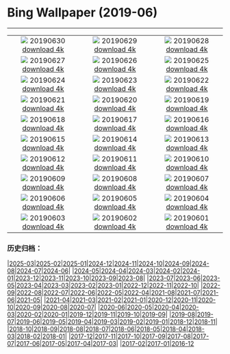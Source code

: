 # Bing Wallpaper (2019-06)
**************
| | | |
|:-:|:-:|:-:|
| ![](https://www.bing.com/th?id=OHR.Pride2019_EN-US5957966998_1920x1080.jpg) 20190630 [download 4k](https://www.bing.com/th?id=OHR.Pride2019_EN-US5957966998_UHD.jpg) | ![](https://www.bing.com/th?id=OHR.BurrowingOwlet_EN-US5825222069_1920x1080.jpg) 20190629 [download 4k](https://www.bing.com/th?id=OHR.BurrowingOwlet_EN-US5825222069_UHD.jpg) | ![](https://www.bing.com/th?id=OHR.Montreux_EN-US5652122855_1920x1080.jpg) 20190628 [download 4k](https://www.bing.com/th?id=OHR.Montreux_EN-US5652122855_UHD.jpg) |
| ![](https://www.bing.com/th?id=OHR.RootBridge_EN-US5546496960_1920x1080.jpg) 20190627 [download 4k](https://www.bing.com/th?id=OHR.RootBridge_EN-US5546496960_UHD.jpg) | ![](https://www.bing.com/th?id=OHR.GlastonburyTor_EN-US5410294627_1920x1080.jpg) 20190626 [download 4k](https://www.bing.com/th?id=OHR.GlastonburyTor_EN-US5410294627_UHD.jpg) | ![](https://www.bing.com/th?id=OHR.SutherlandFalls_EN-US5254268111_1920x1080.jpg) 20190625 [download 4k](https://www.bing.com/th?id=OHR.SutherlandFalls_EN-US5254268111_UHD.jpg) |
| ![](https://www.bing.com/th?id=OHR.PhilippinesFirefly_EN-US5113207566_1920x1080.jpg) 20190624 [download 4k](https://www.bing.com/th?id=OHR.PhilippinesFirefly_EN-US5113207566_UHD.jpg) | ![](https://www.bing.com/th?id=OHR.Gnomesville_EN-US4972983987_1920x1080.jpg) 20190623 [download 4k](https://www.bing.com/th?id=OHR.Gnomesville_EN-US4972983987_UHD.jpg) | ![](https://www.bing.com/th?id=OHR.ManausBasin_EN-US4418838752_1920x1080.jpg) 20190622 [download 4k](https://www.bing.com/th?id=OHR.ManausBasin_EN-US4418838752_UHD.jpg) |
| ![](https://www.bing.com/th?id=OHR.SunVoyager_EN-US4292483884_1920x1080.jpg) 20190621 [download 4k](https://www.bing.com/th?id=OHR.SunVoyager_EN-US4292483884_UHD.jpg) | ![](https://www.bing.com/th?id=OHR.AlaskaEagle_EN-US3628054504_1920x1080.jpg) 20190620 [download 4k](https://www.bing.com/th?id=OHR.AlaskaEagle_EN-US3628054504_UHD.jpg) | ![](https://www.bing.com/th?id=OHR.CherryLaurelMaze_EN-US3512647724_1920x1080.jpg) 20190619 [download 4k](https://www.bing.com/th?id=OHR.CherryLaurelMaze_EN-US3512647724_UHD.jpg) |
| ![](https://www.bing.com/th?id=OHR.HelixPomatia_EN-US3386213495_1920x1080.jpg) 20190618 [download 4k](https://www.bing.com/th?id=OHR.HelixPomatia_EN-US3386213495_UHD.jpg) | ![](https://www.bing.com/th?id=OHR.CrystalBridges_EN-US3284594131_1920x1080.jpg) 20190617 [download 4k](https://www.bing.com/th?id=OHR.CrystalBridges_EN-US3284594131_UHD.jpg) | ![](https://www.bing.com/th?id=OHR.PantheraLeoDad_EN-US3182634358_1920x1080.jpg) 20190616 [download 4k](https://www.bing.com/th?id=OHR.PantheraLeoDad_EN-US3182634358_UHD.jpg) |
| ![](https://www.bing.com/th?id=OHR.ChalkArt_EN-US3110857931_1920x1080.jpg) 20190615 [download 4k](https://www.bing.com/th?id=OHR.ChalkArt_EN-US3110857931_UHD.jpg) | ![](https://www.bing.com/th?id=OHR.ChimneyRock_EN-US4423988302_1920x1080.jpg) 20190614 [download 4k](https://www.bing.com/th?id=OHR.ChimneyRock_EN-US4423988302_UHD.jpg) | ![](https://www.bing.com/th?id=OHR.MachineElephant_EN-US2606847805_1920x1080.jpg) 20190613 [download 4k](https://www.bing.com/th?id=OHR.MachineElephant_EN-US2606847805_UHD.jpg) |
| ![](https://www.bing.com/th?id=OHR.RioGrande_EN-US2523655802_1920x1080.jpg) 20190612 [download 4k](https://www.bing.com/th?id=OHR.RioGrande_EN-US2523655802_UHD.jpg) | ![](https://www.bing.com/th?id=OHR.CrackingArt_EN-US2386428540_1920x1080.jpg) 20190611 [download 4k](https://www.bing.com/th?id=OHR.CrackingArt_EN-US2386428540_UHD.jpg) | ![](https://www.bing.com/th?id=OHR.PontadaPiedade_EN-US2259458869_1920x1080.jpg) 20190610 [download 4k](https://www.bing.com/th?id=OHR.PontadaPiedade_EN-US2259458869_UHD.jpg) |
| ![](https://www.bing.com/th?id=OHR.CrownFountain_EN-US2176724041_1920x1080.jpg) 20190609 [download 4k](https://www.bing.com/th?id=OHR.CrownFountain_EN-US2176724041_UHD.jpg) | ![](https://www.bing.com/th?id=OHR.Biorocks_EN-US2105531029_1920x1080.jpg) 20190608 [download 4k](https://www.bing.com/th?id=OHR.Biorocks_EN-US2105531029_UHD.jpg) | ![](https://www.bing.com/th?id=OHR.DoughnutDay_EN-US0218386243_1920x1080.jpg) 20190607 [download 4k](https://www.bing.com/th?id=OHR.DoughnutDay_EN-US0218386243_UHD.jpg) |
| ![](https://www.bing.com/th?id=OHR.MulberryArtificialHarbour_EN-US4938005411_1920x1080.jpg) 20190606 [download 4k](https://www.bing.com/th?id=OHR.MulberryArtificialHarbour_EN-US4938005411_UHD.jpg) | ![](https://www.bing.com/th?id=OHR.PeruvianRainforest_EN-US4826244876_1920x1080.jpg) 20190605 [download 4k](https://www.bing.com/th?id=OHR.PeruvianRainforest_EN-US4826244876_UHD.jpg) | ![](https://www.bing.com/th?id=OHR.VastPalmGrove_EN-US4704093653_1920x1080.jpg) 20190604 [download 4k](https://www.bing.com/th?id=OHR.VastPalmGrove_EN-US4704093653_UHD.jpg) |
| ![](https://www.bing.com/th?id=OHR.HeligolandSealPup_EN-US4560370617_1920x1080.jpg) 20190603 [download 4k](https://www.bing.com/th?id=OHR.HeligolandSealPup_EN-US4560370617_UHD.jpg) | ![](https://www.bing.com/th?id=OHR.BassRock_EN-US4445778616_1920x1080.jpg) 20190602 [download 4k](https://www.bing.com/th?id=OHR.BassRock_EN-US4445778616_UHD.jpg) | ![](https://www.bing.com/th?id=OHR.HighTrestleTrail_EN-US4329190913_1920x1080.jpg) 20190601 [download 4k](https://www.bing.com/th?id=OHR.HighTrestleTrail_EN-US4329190913_UHD.jpg) |

### 历史归档：

|[2025-03](/../2025-03/2025-03.md)|[2025-02](/../2025-02/2025-02.md)|[2025-01](/../2025-01/2025-01.md)|[2024-12](/../2024-12/2024-12.md)|[2024-11](/../2024-11/2024-11.md)|[2024-10](/../2024-10/2024-10.md)|[2024-09](/../2024-09/2024-09.md)|[2024-08](/../2024-08/2024-08.md)|[2024-07](/../2024-07/2024-07.md)|[2024-06](/../2024-06/2024-06.md)|
|[2024-05](/../2024-05/2024-05.md)|[2024-04](/../2024-04/2024-04.md)|[2024-03](/../2024-03/2024-03.md)|[2024-02](/../2024-02/2024-02.md)|[2024-01](/../2024-01/2024-01.md)|[2023-12](/../2023-12/2023-12.md)|[2023-11](/../2023-11/2023-11.md)|[2023-10](/../2023-10/2023-10.md)|[2023-09](/../2023-09/2023-09.md)|[2023-08](/../2023-08/2023-08.md)|
|[2023-07](/../2023-07/2023-07.md)|[2023-06](/../2023-06/2023-06.md)|[2023-05](/../2023-05/2023-05.md)|[2023-04](/../2023-04/2023-04.md)|[2023-03](/../2023-03/2023-03.md)|[2023-02](/../2023-02/2023-02.md)|[2023-01](/../2023-01/2023-01.md)|[2022-12](/../2022-12/2022-12.md)|[2022-11](/../2022-11/2022-11.md)|[2022-10](/../2022-10/2022-10.md)|
|[2022-09](/../2022-09/2022-09.md)|[2022-08](/../2022-08/2022-08.md)|[2022-07](/../2022-07/2022-07.md)|[2022-06](/../2022-06/2022-06.md)|[2022-05](/../2022-05/2022-05.md)|[2022-04](/../2022-04/2022-04.md)|[2021-08](/../2021-08/2021-08.md)|[2021-07](/../2021-07/2021-07.md)|[2021-06](/../2021-06/2021-06.md)|[2021-05](/../2021-05/2021-05.md)|
|[2021-04](/../2021-04/2021-04.md)|[2021-03](/../2021-03/2021-03.md)|[2021-02](/../2021-02/2021-02.md)|[2021-01](/../2021-01/2021-01.md)|[2020-12](/../2020-12/2020-12.md)|[2020-11](/../2020-11/2020-11.md)|[2020-10](/../2020-10/2020-10.md)|[2020-09](/../2020-09/2020-09.md)|[2020-08](/../2020-08/2020-08.md)|[2020-07](/../2020-07/2020-07.md)|
|[2020-06](/../2020-06/2020-06.md)|[2020-05](/../2020-05/2020-05.md)|[2020-04](/../2020-04/2020-04.md)|[2020-03](/../2020-03/2020-03.md)|[2020-02](/../2020-02/2020-02.md)|[2020-01](/../2020-01/2020-01.md)|[2019-12](/../2019-12/2019-12.md)|[2019-11](/../2019-11/2019-11.md)|[2019-10](/../2019-10/2019-10.md)|[2019-09](/../2019-09/2019-09.md)|
|[2019-08](/../2019-08/2019-08.md)|[2019-07](/../2019-07/2019-07.md)|[2019-06](/2019-06.md)|[2019-05](/../2019-05/2019-05.md)|[2019-04](/../2019-04/2019-04.md)|[2019-03](/../2019-03/2019-03.md)|[2019-02](/../2019-02/2019-02.md)|[2019-01](/../2019-01/2019-01.md)|[2018-12](/../2018-12/2018-12.md)|[2018-11](/../2018-11/2018-11.md)|
|[2018-10](/../2018-10/2018-10.md)|[2018-09](/../2018-09/2018-09.md)|[2018-08](/../2018-08/2018-08.md)|[2018-07](/../2018-07/2018-07.md)|[2018-06](/../2018-06/2018-06.md)|[2018-05](/../2018-05/2018-05.md)|[2018-04](/../2018-04/2018-04.md)|[2018-03](/../2018-03/2018-03.md)|[2018-02](/../2018-02/2018-02.md)|[2018-01](/../2018-01/2018-01.md)|
|[2017-12](/../2017-12/2017-12.md)|[2017-11](/../2017-11/2017-11.md)|[2017-10](/../2017-10/2017-10.md)|[2017-09](/../2017-09/2017-09.md)|[2017-08](/../2017-08/2017-08.md)|[2017-07](/../2017-07/2017-07.md)|[2017-06](/../2017-06/2017-06.md)|[2017-05](/../2017-05/2017-05.md)|[2017-04](/../2017-04/2017-04.md)|[2017-03](/../2017-03/2017-03.md)|
|[2017-02](/../2017-02/2017-02.md)|[2017-01](/../2017-01/2017-01.md)|[2016-12](/../2016-12/2016-12.md)